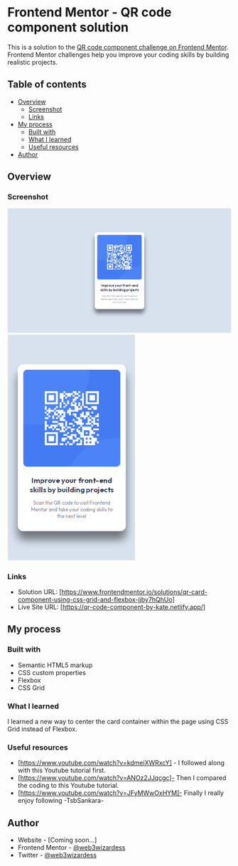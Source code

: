 # Frontend Mentor - QR code component solution

This is a solution to the [QR code component challenge on Frontend Mentor](https://www.frontendmentor.io/challenges/qr-code-component-iux_sIO_H). Frontend Mentor challenges help you improve your coding skills by building realistic projects. 

## Table of contents

- [Overview](#overview)
  - [Screenshot](#screenshot)
  - [Links](#links)
- [My process](#my-process)
  - [Built with](#built-with)
  - [What I learned](#what-i-learned)
  - [Useful resources](#useful-resources)
- [Author](#author)


## Overview

### Screenshot

![](./screenshots/qr-card-screenshot-desktop.png)
![](./screenshots/qr-card-screenshot-mobile.png)

### Links

- Solution URL: [https://www.frontendmentor.io/solutions/qr-card-component-using-css-grid-and-flexbox-jjby7hQhUo]
- Live Site URL: [https://qr-code-component-by-kate.netlify.app/]

## My process

### Built with

- Semantic HTML5 markup
- CSS custom properties
- Flexbox
- CSS Grid


### What I learned

I learned a new way to center the card container within the page using CSS Grid instead of Flexbox.


### Useful resources

- [https://www.youtube.com/watch?v=kdmeiXWRxcY] - I followed along with this Youtube tutorial first.
- [https://www.youtube.com/watch?v=ANOz2JJqcgc]- Then I compared the coding to this Youtube tutorial.
- [https://www.youtube.com/watch?v=JFyMWwOxHYM]- Finally I really enjoy following -TsbSankara- 



## Author

- Website - [Coming soon...]
- Frontend Mentor - [@web3wizardess](https://www.frontendmentor.io/profile/web3wizardess)
- Twitter - [@web3wizardess](https://www.twitter.com/web3wizardess)


